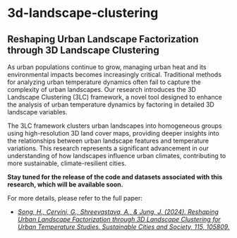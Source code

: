 # 3d-landscape-clustering

## Reshaping Urban Landscape Factorization through 3D Landscape Clustering

As urban populations continue to grow, managing urban heat and its environmental impacts becomes increasingly critical. Traditional methods for analyzing urban temperature dynamics often fail to capture the complexity of urban landscapes. Our research introduces the 3D Landscape Clustering (3LC) framework, a novel tool designed to enhance the analysis of urban temperature dynamics by factoring in detailed 3D landscape variables.

The 3LC framework clusters urban landscapes into homogeneous groups using high-resolution 3D land cover maps, providing deeper insights into the relationships between urban landscape features and temperature variations. This research represents a significant advancement in our understanding of how landscapes influence urban climates, contributing to more sustainable, climate-resilient cities.

**Stay tuned for the release of the code and datasets associated with this research, which will be available soon.**

For more details, please refer to the full paper:
- [*Song, H., Cervini, G., Shreevastava, A., & Jung, J. (2024). Reshaping Urban Landscape Factorization through 3D Landscape Clustering for Urban Temperature Studies. Sustainable Cities and Society, 115, 105809.*](https://www.sciencedirect.com/science/article/pii/S2210670724006334)
